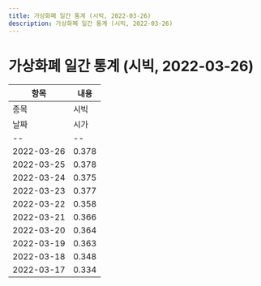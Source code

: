 ```yaml
---
title: 가상화폐 일간 통계 (시빅, 2022-03-26)
description: 가상화폐 일간 통계 (시빅, 2022-03-26)
---
```


가상화폐 일간 통계 (시빅, 2022-03-26)
===

|항목|내용|
|--|--|
|종목|시빅||마켓|KRW-CVC||종류|일 단위 캔들||기간|2022-03-17T09:00:00 - 2022-03-26T09:00:00|
|날짜|시가|저가|고가|종가|비고|
|--|--|--|--|--|--|
|2022-03-26|0.378|0.372|0.413|0.386|    |
|2022-03-25|0.378|0.365|0.384|0.374|    |
|2022-03-24|0.375|0.367|0.381|0.377|    |
|2022-03-23|0.377|0.361|0.377|0.375|    |
|2022-03-22|0.358|0.355|0.378|0.377|    |
|2022-03-21|0.366|0.353|0.37|0.358|    |
|2022-03-20|0.364|0.346|0.373|0.366|    |
|2022-03-19|0.363|0.354|0.37|0.364|    |
|2022-03-18|0.348|0.337|0.366|0.363|    |
|2022-03-17|0.334|0.324|0.368|0.347|    |
